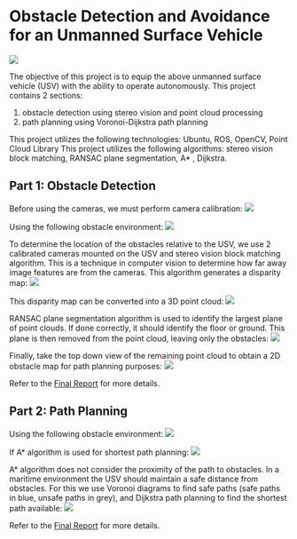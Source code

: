 # Obstacle Detection and Avoidance for an Unmanned Surface Vehicle

![](USV_Sharky.jpg)

The objective of this project is to equip the above unmanned surface vehicle (USV) with the ability to operate autonomously. This project contains 2 sections:
  1. obstacle detection using stereo vision and point cloud processing
  1. path planning using Voronoi-Dijkstra path planning

This project utilizes the following technologies: Ubuntu, ROS, OpenCV, Point Cloud Library
This project utilizes the following algorithms: stereo vision block matching, RANSAC plane segmentation, A* , Dijkstra.

## Part 1: Obstacle Detection

Before using the cameras, we must perform camera calibration:
![](./reports/camera_calibration.png)

Using the following obstacle environment:
![](./reports/left_camera.png)

To determine the location of the obstacles relative to the USV, we use 2 calibrated cameras mounted on the USV and stereo vision block matching algorithm. This is a technique in computer vision to determine how far away image features are from the cameras. This algorithm generates a disparity map:
![](./reports/disparity_map.png)

This disparity map can be converted into a 3D point cloud:
![](./reports/3D_point_cloud.png)

RANSAC plane segmentation algorithm is used to identify the largest plane of point clouds. If done correctly, it should identify the floor or ground. This plane is then removed from the point cloud, leaving only the obstacles:
![](./reports/3D_obstacle_map.png)

Finally, take the top down view of the remaining point cloud to obtain a 2D obstacle map for path planning purposes:
![](./reports/2D_obstacle_map.png)


Refer to the [Final Report](./reports/Obstacle_Detection_for_an_Unmanned_Surface_Vehicle.pdf) for more details.

## Part 2: Path Planning

Using the following obstacle environment:
![](./reports/simulated_obstacle_map.png)

If A* algorithm is used for shortest path planning:
![](./reports/A_star_path.png)

A* algorithm does not consider the proximity of the path to obstacles. In a maritime environment the USV should maintain a safe distance from obstacles. For this we use Voronoi diagrams to find safe paths (safe paths in blue, unsafe paths in grey), and Dijkstra path planning to find the shortest path available:
![](./reports/VD_path.png)

Refer to the [Final Report](./reports/Obstacle_Avoidance_for_an_Unmanned_Surface_Vehicle.pdf) for more details.
